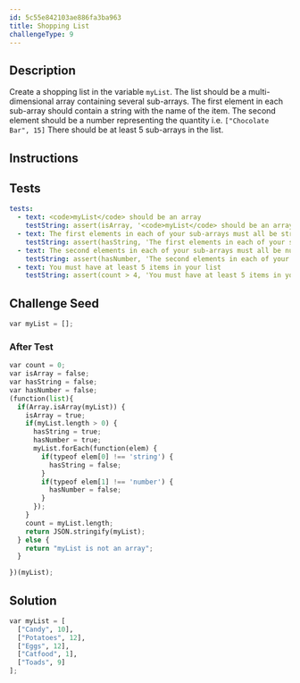 ```yaml
---
id: 5c55e842103ae886fa3ba963
title: Shopping List
challengeType: 9
---
```


## Description
<section id='description'>
Create a shopping list in the variable <code>myList</code>. The list should be a multi-dimensional array containing several sub-arrays.
The first element in each sub-array should contain a string with the name of the item. The second element should be a number representing the quantity i.e.
<code>["Chocolate Bar", 15]</code>
There should be at least 5 sub-arrays in the list.
</section>

## Instructions
<section id='instructions'>

</section>

## Tests
<section id='tests'>

```yml
tests:
  - text: <code>myList</code> should be an array
    testString: assert(isArray, '<code>myList</code> should be an array');
  - text: The first elements in each of your sub-arrays must all be strings
    testString: assert(hasString, 'The first elements in each of your sub-arrays must all be strings');
  - text: The second elements in each of your sub-arrays must all be numbers
    testString: assert(hasNumber, 'The second elements in each of your sub-arrays must all be numbers');
  - text: You must have at least 5 items in your list
    testString: assert(count > 4, 'You must have at least 5 items in your list');

```

</section>

## Challenge Seed
<section id='challengeSeed'>

<div id='py-seed'>

```python
var myList = [];


```

</div>


### After Test
<div id='js-teardown'>

```python
var count = 0;
var isArray = false;
var hasString = false;
var hasNumber = false;
(function(list){
  if(Array.isArray(myList)) {
    isArray = true;
    if(myList.length > 0) {
      hasString = true;
      hasNumber = true;
      myList.forEach(function(elem) {
        if(typeof elem[0] !== 'string') {
          hasString = false;
        }
        if(typeof elem[1] !== 'number') {
          hasNumber = false;
        }
      });
    }
    count = myList.length;
    return JSON.stringify(myList);
  } else {
    return "myList is not an array";
  }

})(myList);
```

</div>

</section>

## Solution
<section id='solution'>


```python
var myList = [
  ["Candy", 10],
  ["Potatoes", 12],
  ["Eggs", 12],
  ["Catfood", 1],
  ["Toads", 9]
];
```

</section>
